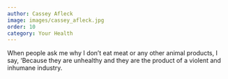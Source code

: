 ```yaml
---
author: Cassey Afleck
image: images/cassey_afleck.jpg
order: 10
category: Your Health
---
```


When people ask me why I don’t eat meat or any other animal products, I say, ‘Because they are unhealthy and they are the product of a violent and inhumane industry.
